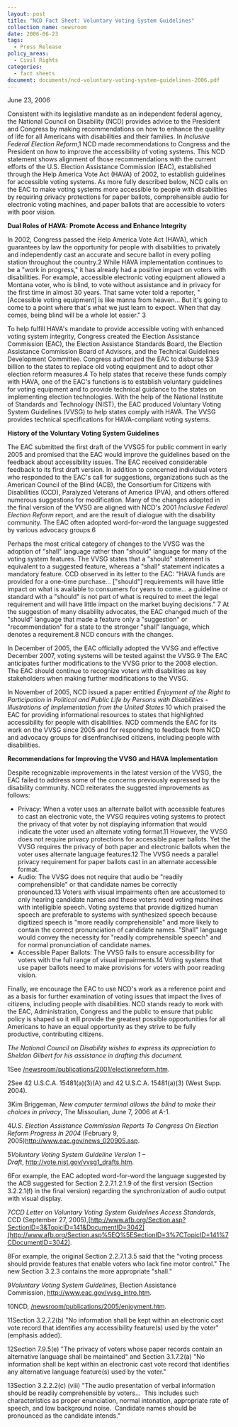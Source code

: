 ```yaml
---
layout: post
title: "NCD Fact Sheet: Voluntary Voting System Guidelines"
collection_name: newsroom
date: 2006-06-23
tags:
  - Press Release
policy_areas:
  - Civil Rights
categories:
  - fact sheets
document: documents/ncd-voluntary-voting-system-guidelines-2006.pdf
---
```


J﻿une 23, 2006

Consistent with its legislative mandate as an independent federal agency, the National Council on Disability (NCD) provides advice to the President and Congress by making recommendations on how to enhance the quality of life for all Americans with disabilities and their families. In *Inclusive Federal Election Reform*,1 NCD made recommendations to Congress and the President on how to improve the accessibility of voting systems. This NCD statement shows alignment of those recommendations with the current efforts of the U.S. Election Assistance Commission (EAC), established through the Help America Vote Act (HAVA) of 2002, to establish guidelines for accessible voting systems. As more fully described below, NCD calls on the EAC to make voting systems more accessible to people with disabilities by requiring privacy protections for paper ballots, comprehensible audio for electronic voting machines, and paper ballots that are accessible to voters with poor vision.

**Dual Roles of HAVA: Promote Access and Enhance Integrity**

In 2002, Congress passed the Help America Vote Act (HAVA), which guarantees by law the opportunity for people with disabilities to privately and independently cast an accurate and secure ballot in every polling station throughout the country.2 While HAVA implementation continues to be a "work in progress," it has already had a positive impact on voters with disabilities. For example, accessible electronic voting equipment allowed a Montana voter, who is blind, to vote without assistance and in privacy for the first time in almost 30 years. That same voter told a reporter, "\[Accessible voting equipment] is like manna from heaven… But it's going to come to a point where that's what we just learn to expect. When that day comes, being blind will be a whole lot easier." 3

To help fulfill HAVA's mandate to provide accessible voting with enhanced voting system integrity, Congress created the Election Assistance Commission (EAC), the Election Assistance Standards Board, the Election Assistance Commission Board of Advisors, and the Technical Guidelines Development Committee. Congress authorized the EAC to disburse $3.9 billion to the states to replace old voting equipment and to adopt other election reform measures.4 To help states that receive these funds comply with HAVA, one of the EAC's functions is to establish voluntary guidelines for voting equipment and to provide technical guidance to the states on implementing election technologies. With the help of the National Institute of Standards and Technology (NIST), the EAC produced Voluntary Voting System Guidelines (VVSG) to help states comply with HAVA. The VVSG provides technical specifications for HAVA-compliant voting systems.

**History of the Voluntary Voting System Guidelines**

The EAC submitted the first draft of the VVSG5 for public comment in early 2005 and promised that the EAC would improve the guidelines based on the feedback about accessibility issues. The EAC received considerable feedback to its first draft version. In addition to concerned individual voters who responded to the EAC's call for suggestions, organizations such as the American Council of the Blind (ACB), the Consortium for Citizens with Disabilities (CCD), Paralyzed Veterans of America (PVA), and others offered numerous suggestions for modification. Many of the changes adopted in the final version of the VVSG are aligned with NCD's 2001 *Inclusive Federal Election Reform* report, and are the result of dialogue with the disability community. The EAC often adopted word-for-word the language suggested by various advocacy groups.6

Perhaps the most critical category of changes to the VVSG was the adoption of "shall" language rather than "should" language for many of the voting system features. The VVSG states that a "should" statement is equivalent to a suggested feature, whereas a "shall" statement indicates a mandatory feature. CCD observed in its letter to the EAC: "HAVA funds are provided for a one-time purchase… \["should"] requirements will have little impact on what is available to consumers for years to come… a guideline or standard with a "should" is not part of what is required to meet the legal requirement and will have little impact on the market buying decisions." 7 At the suggestion of many disability advocates, the EAC changed much of the "should" language that made a feature only a "suggestion" or "recommendation" for a state to the stronger "shall" language, which denotes a requirement.8 NCD concurs with the changes.

In December of 2005, the EAC officially adopted the VVSG and effective December 2007, voting systems will be tested against the VVSG.9 The EAC anticipates further modifications to the VVSG prior to the 2008 election. The EAC should continue to recognize voters with disabilities as key stakeholders when making further modifications to the VVSG.

In November of 2005, NCD issued a paper entitled *Enjoyment of the Right to Participation in Political and Public Life by Persons with Disabilities - Illustrations of Implementation from the United States* 10 which praised the EAC for providing informational resources to states that highlighted accessibility for people with disabilities. NCD commends the EAC for its work on the VVSG since 2005 and for responding to feedback from NCD and advocacy groups for disenfranchised citizens, including people with disabilities.

**Recommendations for Improving the VVSG and HAVA Implementation**

Despite recognizable improvements in the latest version of the VVSG, the EAC failed to address some of the concerns previously expressed by the disability community. NCD reiterates the suggested improvements as follows:

- Privacy: When a voter uses an alternate ballot with accessible features to cast an electronic vote, the VVSG requires voting systems to protect the privacy of that voter by not displaying information that would indicate the voter used an alternate voting format.11 However, the VVSG does not require privacy protections for accessible paper ballots. Yet the VVSG requires the privacy of both paper and electronic ballots when the voter uses alternate language features.12 The VVSG needs a parallel privacy requirement for paper ballots cast in an alternate accessible format.
- Audio: The VVSG does not require that audio be "readily comprehensible" or that candidate names be correctly pronounced.13 Voters with visual impairments often are accustomed to only hearing candidate names and these voters need voting machines with intelligible speech. Voting systems that provide digitized human speech are preferable to systems with synthesized speech because digitized speech is "more readily comprehensible" and more likely to contain the correct pronunciation of candidate names. "Shall" language would convey the necessity for "readily comprehensible speech" and for normal pronunciation of candidate names.
- Accessible Paper Ballots: The VVSG fails to ensure accessibility for voters with the full range of visual impairments.14 Voting systems that use paper ballots need to make provisions for voters with poor reading vision.

Finally, we encourage the EAC to use NCD's work as a reference point and as a basis for further examination of voting issues that impact the lives of citizens, including people with disabilities. NCD stands ready to work with the EAC, Administration, Congress and the public to ensure that public policy is shaped so it will provide the greatest possible opportunities for all Americans to have an equal opportunity as they strive to be fully productive, contributing citizens.

_The National Council on Disability wishes to express its appreciation to Sheldon Gilbert for his assistance in drafting this document._

1See [/newsroom/publications/2001/electionreform.htm](https://www.ncd.gov/newsroom/publications/2001/electionreform.htm).

2See 42 U.S.C.A. 15481(a)(3)(A) and 42 U.S.C.A. 15481(a)(3) (West Supp. 2004).

3Kim Briggeman, *New computer terminal allows the blind to make their choices in privacy*, The Missoulian, June 7, 2006 at A-1.



4*U.S. Election Assistance Commission Reports To Congress On Election Reform Progress In 2004* (February 9, 2005)<http://www.eac.gov/news_020905.asp>.

5*Voluntary Voting System Guideline Version 1 – Draft*, <http://vote.nist.gov/vvsg1_drafts.htm>.

6For example, the EAC adopted word-for-word the language suggested by the ACB suggested for Section 2.2.7.1.2.1.9 of the first version (Section 3.2.2.1(f) in the final version) regarding the synchronization of audio output with visual display.

7*CCD Letter on Voluntary Voting System Guidelines Access Standards*, CCD (September 27, 2005),[http://www.afb.org/Section.asp?SectionID=3&TopicID=141&DocumentID=3042](http://www.afb.org/Section.asp%5EQ%5ESectionID=3%7CTopicID=141%7CDocumentID=3042).

8For example, the original Section 2.2.7.1.3.5 said that the "voting process should provide features that enable voters who lack fine motor control." The new Section 3.2.3 contains the more appropriate "shall."

9*Voluntary Voting System Guidelines*, Election Assistance Commission, <http://www.eac.gov/vvsg_intro.htm>.

10NCD, [/newsroom/publications/2005/enjoyment.htm](https://www.ncd.gov/newsroom/publications/2005/enjoyment.htm).

11Section 3.2.7.2(b) "No information shall be kept within an electronic cast vote record that identifies any accessibility feature(s) used by the voter" (emphasis added).

12Section 7.9.5(e) "The privacy of voters whose paper records contain an alternative language shall be maintained" and Section 3.1.7.2(a) "No information shall be kept within an electronic cast vote record that identifies any alternative language feature(s) used by the voter."

13Section 3.2.2.2(c) (viii) "The audio presentation of verbal information should be readily comprehensible by voters…  This includes such characteristics as proper enunciation, normal intonation, appropriate rate of speech, and low background noise.  Candidate names should be pronounced as the candidate intends."

